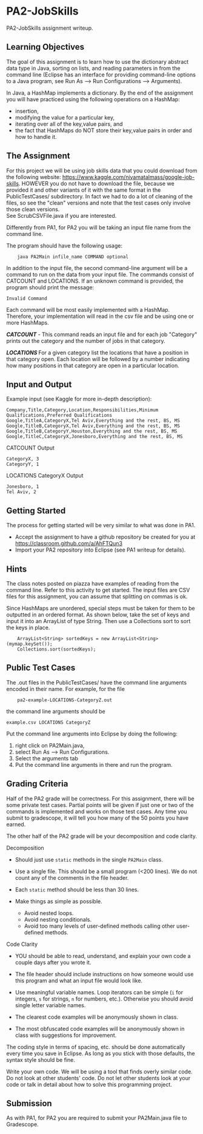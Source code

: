 # PA2-JobSkills
PA2-JobSkills assignment writeup.

## Learning Objectives

The goal of this assignment is to learn how to use the dictionary abstract 
data type in Java, sorting on lists, and reading parameters in from the
command line (Eclipse has an interface for providing command-line options to
a Java program, see Run As --> Run Configurations --> Arguments).

In Java, a HashMap implements a dictionary.  By the end of the assignment 
you will have practiced using the following operations on a HashMap:
  * insertion,
  * modifying the value for a particular key,
  * iterating over all of the key,value pairs, and
  * the fact that HashMaps do NOT store their key,value pairs in order 
    and how to handle it.

## The Assignment

For this project we will be using job skills data that you could download from 
the following website: 
https://www.kaggle.com/niyamatalmass/google-job-skills.
HOWEVER you do not have to download the file, because we provided it and other
variants of it with the same format in the PublicTestCases/ subdirectory.
In fact we had to do a lot of cleaning of the files, so see the "clean" versions
and note that the test cases only involve those clean versions.  
See ScrubCSVFile.java if you are interested.

Differently from PA1, for PA2 you will be taking an input file name from
the command line. 

The program should have the following usage:
```
    java PA2Main infile_name COMMAND optional
```
In addition to the input file, the second command-line argument will be a 
command to run on the data from your input file. The commands consist of 
CATCOUNT and LOCATIONS.  If an unknown command is provided, the program should
print the message:
```
Invalid Command
```

Each command will be most easily implemented with a HashMap.  Therefore,
your implementation will read in the csv file and be using one
or more HashMaps.

***CATCOUNT*** - This command reads an input file and for each job "Category" 
prints out the category and the number of jobs in that category.

***LOCATIONS <CATEGORY>*** For a given category list the locations that 
have a position in that category open.  Each location will be followed
by a number indicating how many positions in that category are open
in a particular location.
       
## Input and Output
Example input (see Kaggle for more in-depth description):
```
Company,Title,Category,Location,Responsibilities,Minimum Qualifications,Preferred Qualifications
Google,TitleA,CategoryX,Tel Aviv,Everything and the rest, BS, MS
Google,TitleB,CategoryX,Tel Aviv,Everything and the rest, BS, MS
Google,TitleB,CategoryY,Houston,Everything and the rest, BS, MS
Google,TitleC,CategoryX,Jonesboro,Everything and the rest, BS, MS 
```

CATCOUNT Output 
```
CategoryX, 3
CategoryY, 1
```

LOCATIONS CategoryX Output 
```
Jonesboro, 1
Tel Aviv, 2
```

## Getting Started

The process for getting started will be very similar to what was done in PA1.
* Accept the assignment to have a github repository be created for you at
	https://classroom.github.com/a/AhFTQun3
* Import your PA2 repository into Eclipse (see PA1 writeup for details).

## Hints

The class notes posted on piazza  have examples of reading from the command line.
Refer to this activity to get started.
The input files are CSV files for this assignment, you can assume that splitting on commas
is ok.

Since HashMaps are unordered, special steps must be taken for them to be 
outputted in an ordered format. As shown below, take the set of keys and 
input it into an ArrayList of type String. Then use a Collections sort to 
sort the keys in place.

```
	ArrayList<String> sortedKeys = new ArrayList<String>(mymap.keySet());
	Collections.sort(sortedKeys);
```

## Public Test Cases

The .out files in the PublicTestCases/ have the command line arguments
encoded in their name.  For example, for the file 
```
    pa2-example-LOCATIONS-CategoryZ.out
```
the command line arguments should be
```
example.csv LOCATIONS CategoryZ
```

Put the command line arguments into Eclipse by doing the following:
 1. right click on PA2Main.java,
 2. select Run As --> Run Configurations. 
 3. Select the arguments tab
 4. Put the command line arguments in there and run the program.
 

## Grading Criteria

Half of the PA2 grade will be correctness.  For this assignment, there will be some 
private test cases. Partial points will be given if just one or two of the commands 
is implemented and works on those test cases.  Any time you submit to gradescope, 
it will tell you how many of the 50 points you have earned.

The other half of the PA2 grade will be your decomposition and code clarity.

Decomposition
* Should just use `static` methods in the single `PA2Main` class.

* Use a single file.  This should be a small program (<200 lines).
  We do not count any of the comments in the file header.

* Each `static` method should be less than 30 lines.

* Make things as simple as possible.
  * Avoid nested loops.
  * Avoid nesting conditionals.
  * Avoid too many levels of user-defined methods calling other
  user-defined methods.


Code Clarity
* YOU should be able to read, understand, and explain your own code
a couple days after you wrote it.

* The file header should include instructions on how someone would
use this program and what an input file would look like.

* Use meaningful variable names.  Loop iterators can
be simple (`i` for integers, `s` for strings, `n` for numbers, etc.).
Otherwise you should avoid single letter variable names.

* The clearest code examples will be anonymously shown in class.

* The most obfuscated code examples will be anonymously shown in class
with suggestions for improvement.


The coding style in terms of spacing, etc. should be done automatically
every time you save in Eclipse.  As long as you stick with those defaults,
the syntax style should be fine.

Write your own code.  We will be using a tool that finds overly similar code.
Do not look at other students' code.  Do not let other students look at your code 
or talk in detail about how to solve this programming project. 


## Submission

As with PA1, for PA2 you are required to submit your PA2Main.java file to Gradescope.

